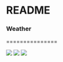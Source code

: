 # README #
### Weather ###
===============

![](https://github.com/FiveDay/Weather/tree/animationbranch/ScreenShots/1.png)
 ![](https://github.com/FiveDay/Weather/tree/animationbranch/ScreenShots/2.png)
 ![](https://github.com/FiveDay/Weather/tree/animationbranch/ScreenShots/3.png)